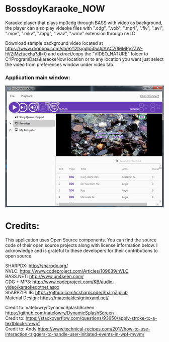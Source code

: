 # BossdoyKaraoke_NOW
Karaoke player that plays mp3cdg through BASS with video as background, the player can also play videoke files with ".cdg", ".vob", ".mp4", ".flv", ".avi", ".mov", ".mkv", ".mpg", ".wav", ".wmv" extension through nVLC

Download sample background video located at https://www.dropbox.com/sh/e212tsjgdp50o0j/AAC70MMPy2ZW-hVZjMzfucxha?dl=0 and extract/copy the "VIDEO_NATURE" folder to C:\ProgramData\karaokeNow location or to any location you want just select the video from preferences window under video tab.

### Application main window:
![Apllication Interface](https://github.com/TanieSC/bossdoyKaraoke_NOW-WPF/blob/master/application.png)

# Credits:
This application uses Open Source components. You can find the source code of their open source projects along with license information below. I acknowledge and is grateful to these developers for their contributions to open source.

SHARPDX: http://sharpdx.org/  
NVLC: https://www.codeproject.com/Articles/109639/nVLC  
BASS.NET: http://www.un4seen.com/  
CDG + MP3: http://www.codeproject.com/KB/audio-video/karaokedotnet.aspx  
ShARPZIPLIB: https://github.com/icsharpcode/SharpZipLib   
Material Design: https://materialdesigninxaml.net/  

Credit to: natelowry/DynamicSplashScreen https://github.com/natelowry/DynamicSplashScreen  
Credit to: https://stackoverflow.com/questions/93650/apply-stroke-to-a-textblock-in-wpf  
Credit to: Andy https://www.technical-recipes.com/2017/how-to-use-interaction-triggers-to-handle-user-initiated-events-in-wpf-mvvm/   

